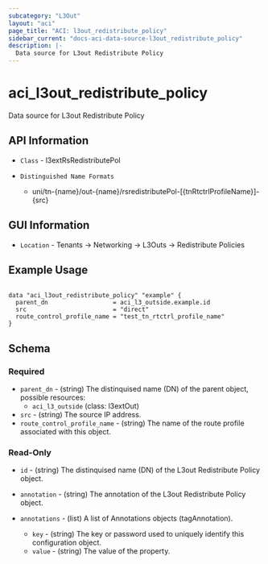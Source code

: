 ```yaml
---
subcategory: "L3Out"
layout: "aci"
page_title: "ACI: l3out_redistribute_policy"
sidebar_current: "docs-aci-data-source-l3out_redistribute_policy"
description: |-
  Data source for L3out Redistribute Policy
---
```


# aci_l3out_redistribute_policy #

Data source for L3out Redistribute Policy

## API Information ##

* `Class` - l3extRsRedistributePol

* `Distinguished Name Formats`
  - uni/tn-{name}/out-{name}/rsredistributePol-[{tnRtctrlProfileName}]-{src}

## GUI Information ##

* `Location` - Tenants -> Networking -> L3Outs -> Redistribute Policies

## Example Usage ##

```hcl

data "aci_l3out_redistribute_policy" "example" {
  parent_dn                  = aci_l3_outside.example.id
  src                        = "direct"
  route_control_profile_name = "test_tn_rtctrl_profile_name"
}

```

## Schema

### Required

* `parent_dn` - (string) The distinquised name (DN) of the parent object, possible resources:
  - `aci_l3_outside` (class: l3extOut)
* `src` - (string) The source IP address.
* `route_control_profile_name` - (string) The name of the route profile associated with this object.

### Read-Only

* `id` - (string) The distinquised name (DN) of the L3out Redistribute Policy object.
* `annotation` - (string) The annotation of the L3out Redistribute Policy object.

* `annotations` - (list) A list of Annotations objects (tagAnnotation).
  * `key` - (string) The key or password used to uniquely identify this configuration object.
  * `value` - (string) The value of the property.